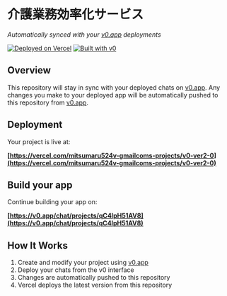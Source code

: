 # 介護業務効率化サービス

*Automatically synced with your [v0.app](https://v0.app) deployments*

[![Deployed on Vercel](https://img.shields.io/badge/Deployed%20on-Vercel-black?style=for-the-badge&logo=vercel)](https://vercel.com/mitsumaru524v-gmailcoms-projects/v0-ver2-0)
[![Built with v0](https://img.shields.io/badge/Built%20with-v0.app-black?style=for-the-badge)](https://v0.app/chat/projects/qC4lpH51AV8)

## Overview

This repository will stay in sync with your deployed chats on [v0.app](https://v0.app).
Any changes you make to your deployed app will be automatically pushed to this repository from [v0.app](https://v0.app).

## Deployment

Your project is live at:

**[https://vercel.com/mitsumaru524v-gmailcoms-projects/v0-ver2-0](https://vercel.com/mitsumaru524v-gmailcoms-projects/v0-ver2-0)**

## Build your app

Continue building your app on:

**[https://v0.app/chat/projects/qC4lpH51AV8](https://v0.app/chat/projects/qC4lpH51AV8)**

## How It Works

1. Create and modify your project using [v0.app](https://v0.app)
2. Deploy your chats from the v0 interface
3. Changes are automatically pushed to this repository
4. Vercel deploys the latest version from this repository

